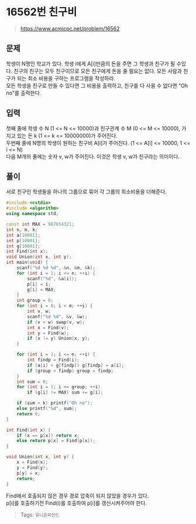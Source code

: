 # 16562번 친구비
>https://www.acmicpc.net/problem/16562

## 문제
학생이 N명인 학교가 있다. 학생 i에게 A[i]만큼의 돈을 주면 그 학생과 친구가 될 수있다. 친구의 친구는 모두 친구이므로 모든 친구에게 돈을 줄 필요는 없다. 모든 사람과 친구가 되는 최소 비용을 구하는 프로그램을 작성하라.  
모든 학생을 친구로 만들 수 있다면 그 비용을 출력하고, 친구를 다 사귈 수 없다면 "Oh no"를 출력한다.  

## 입력
첫째 줄에 학생 수 N (1 <= N <= 10000)과 친구관계 수 M (0 <= M <= 10000), 가지고 있는 돈 k (1 <= k <= 10000000)가 주어진다.  
두번째 줄에 N명의 학생이 원하는 친구비 A[i]가 주어진다. (1 <= A[i] <= 10000, 1 <= i <= N)  
다음 M개의 줄에는 숫자 v, w가 주어진다. 이것은 학생 v, w가 친구라는 의미이다.

## 풀이
서로 친구인 학생들을 하나의 그룹으로 묶어 각 그룹의 최소비용을 더해준다.

```cpp
#include <cstdio>
#include <algorithm>
using namespace std;

const int MAX = 987654321;
int n, m, k;
int a[10001];
int p[10001];
int g[10001];
int Find(int x);
void Union(int x, int y);
int main(void) {
    scanf("%d %d %d", &n, &m, &k);
    for (int i = 1; i <= n; ++i) {
        scanf("%d", &a[i]);
        p[i] = i;
        g[i] = MAX;
    }
    int group = 0;
    for (int i = 0; i < m; ++i) {
        int v, w;
        scanf("%d %d", &v, &w);
        if (v > w) swap(v, w);
        int x = Find(v);
        int y = Find(w);
        if (x != y) Union(x, y);
    }

    for (int i = 1; i <= n; ++i) {
        int findp = Find(i);
        if (a[i] < g[findp]) g[findp] = a[i];
        if (group < findp) group = findp;
    }
    int sum = 0;
    for (int i = 1; i <= group; ++i) 
        if (g[i] != MAX) sum += g[i];

    if (sum > k) printf("Oh no");
    else printf("%d", sum);
    return 0;
}

int Find(int x) {
    if (x == p[x]) return x;
    else return p[x] = Find(p[x]);
}

void Union(int x, int y) {
    x = Find(x);
    y = Find(y);
    p[y] = x;
    return;
}
```
Find에서 호출되지 않은 경우 경로 압축이 되지 않았을 경우가 있다.  
p[i]를 호출하기전 Find(i)를 호출하여 p[i]를 갱신시켜주어야 한다.

>Tags: `유니온파인드`